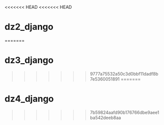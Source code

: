 <<<<<<< HEAD
<<<<<<< HEAD
# dz2_django
=======
# dz3_django
>>>>>>> 9777a75532a50c3d0bbf11dadf8b7e5360051891
=======
# dz4_django
>>>>>>> 7b59824aafd90b176766dbe9aee1ba542deeb8aa

